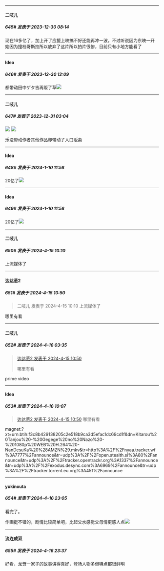
*****

####  二吱儿  
##### 645#       发表于 2023-12-30 08:14

现在16多亿了，加上开了应援上映搞不好还能再冲一波，不过听说因为东映一开始因为撞档哥斯拉所以放弃了这片所以拍片很惨，目前只有小地方能看了


*****

####  Idea  
##### 646#       发表于 2023-12-30 12:09

都带动田中ゲタ吉再贩了草<img src="https://i2.100024.xyz/2023/12/30/jzbyn6.webp" referrerpolicy="no-referrer">


*****

####  二吱儿  
##### 647#       发表于 2023-12-31 03:04

<img src="https://i2.100024.xyz/2023/12/31/49rxiu.webp" referrerpolicy="no-referrer">
<img src="https://i2.100024.xyz/2023/12/31/49rq4m.webp" referrerpolicy="no-referrer">

乐没带动作者其他作品却带动了人口贩卖

*****

####  Idea  
##### 648#       发表于 2024-1-10 11:58

20亿了<img src="https://static.saraba1st.com/image/smiley/face2017/026.png" referrerpolicy="no-referrer">

*****

####  Idea  
##### 649#       发表于 2024-1-10 11:58

20亿了<img src="https://static.saraba1st.com/image/smiley/face2017/026.png" referrerpolicy="no-referrer">

*****

####  二吱儿  
##### 650#       发表于 2024-4-15 10:10

上流媒体了


*****

####  达达葱2  
##### 651#       发表于 2024-4-15 10:50

<blockquote>二吱儿 发表于 2024-4-15 10:10
上流媒体了</blockquote>
哪里有看


*****

####  二吱儿  
##### 652#       发表于 2024-4-16 03:35

<blockquote><a href="httphttps://bbs.saraba1st.com/2b/forum.php?mod=redirect&amp;goto=findpost&amp;pid=64601562&amp;ptid=1572587" target="_blank">达达葱2 发表于 2024-4-15 10:50</a>

哪里有看</blockquote>
prime video


*****

####  Idea  
##### 653#       发表于 2024-4-16 10:07

<blockquote><a href="httphttps://bbs.saraba1st.com/2b/forum.php?mod=redirect&amp;goto=findpost&amp;pid=64601562&amp;ptid=1572587" target="_blank">达达葱2 发表于 2024-4-15 10:50</a>
哪里有看</blockquote>
magnet:?xt=urn:btih:f3c8b429138205c2e518b9ca3d5efac1dc69cd1f&amp;dn=Kitarou%20Tanjou%20-%20Gegege%20no%20Nazo%20-%201080p%20WEB%20H.264%20-NanDesuKa%20%28AMZN%29.mkv&amp;tr=http%3A%2F%2Fnyaa.tracker.wf%3A7777%2Fannounce&amp;tr=udp%3A%2F%2Fopen.stealth.si%3A80%2Fannounce&amp;tr=udp%3A%2F%2Ftracker.opentrackr.org%3A1337%2Fannounce&amp;tr=udp%3A%2F%2Fexodus.desync.com%3A6969%2Fannounce&amp;tr=udp%3A%2F%2Ftracker.torrent.eu.org%3A451%2Fannounce


*****

####  yukinouta  
##### 654#       发表于 2024-4-16 23:05

看完了。

作画挺不错的，剧情比较简单吧，比起父水感觉父母情更感人点<img src="https://static.saraba1st.com/image/smiley/face2017/152.png" referrerpolicy="no-referrer">


*****

####  流连成双  
##### 655#       发表于 2024-4-16 23:37

好看，龙贺一家子的故事讲得真好，登场人物多但特点都很鲜明

